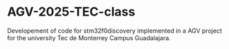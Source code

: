 # AGV-2025-TEC-class
Developement of code for stm32f0discovery implemented in a AGV project for the university Tec de Monterrey Campus Guadalajara. 
